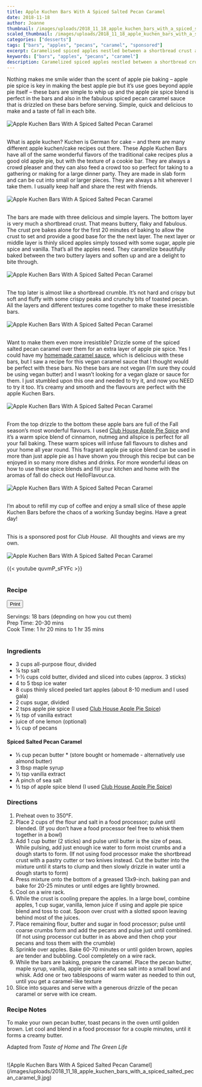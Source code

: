 ```yaml
---
title: Apple Kuchen Bars With A Spiced Salted Pecan Caramel
date: 2018-11-18 
author: Joanne
thumbnail: /images/uploads/2018_11_18_apple_kuchen_bars_with_a_spiced_salted_pecan_caramel_1.jpg
scaled_thumbnail: /images/uploads/2018_11_18_apple_kuchen_bars_with_a_spiced_salted_pecan_caramel_0.jpg
categories: ["desserts"]
tags: ["bars", "apples", "pecans", "caramel", "sponsored"]
excerpt: Caramelised spiced apples nestled between a shortbread crust and a crunchy shortbread pecan crumble.
keywords: ["bars", "apples", "pecans", "caramel"]
description: Caramelized spiced apples nestled between a shortbread crust and a crunchy shortbread pecan crumble. These apple snack bars make a great treat for after school or for entertaining.
---
```


Nothing makes me smile wider than the scent of apple pie baking – apple pie spice is key in making the best apple pie but it’s use goes beyond apple pie itself – these bars are simple to whip up and the apple pie spice blend is perfect in the bars and also in the fabulous spiced pecan caramel sauce that is drizzled on these bars before serving. Simple, quick and delicious to make and a taste of fall in each bite.
</br>
</br>
![Apple Kuchen Bars With A Spiced Salted Pecan Caramel](/images/uploads/2018_11_18_apple_kuchen_bars_with_a_spiced_salted_pecan_caramel_2.jpg)
</br>
</br>

What is apple kuchen? Kuchen is German for cake – and there are many different apple kuchen/cake recipes out there. These Apple Kuchen Bars have all of the same wonderful flavors of the traditional cake recipes plus a good old apple pie, but with the texture of a cookie bar. They are always a crowd pleaser and they can also feed a crowd too so perfect for taking to a gathering or making for a large dinner party. They are made in slab form and can be cut into small or larger pieces. They are always a hit wherever I take them. I usually keep half and share the rest with friends.
</br>
</br>
![Apple Kuchen Bars With A Spiced Salted Pecan Caramel](/images/uploads/2018_11_18_apple_kuchen_bars_with_a_spiced_salted_pecan_caramel_3.jpg)
</br>
</br>

The bars are made with three delicious and simple layers. The bottom layer is very much a shortbread crust. That means buttery, flaky and fabulous. The crust pre bakes alone for the first 20 minutes of baking to allow the crust to set and provide a good base for the the next layer. The next layer or middle layer is thinly sliced apples simply tossed with some sugar, apple pie spice and vanilla. That’s all the apples need. They caramelize beautifully baked between the two buttery layers and soften up and are a delight to bite through.
</br>
</br>
![Apple Kuchen Bars With A Spiced Salted Pecan Caramel](/images/uploads/2018_11_18_apple_kuchen_bars_with_a_spiced_salted_pecan_caramel_4.jpg)
</br>
</br>

The top later is almost like a shortbread crumble. It’s not hard and crispy but soft and fluffy with some crispy peaks and crunchy bits of toasted pecan. All the layers and different textures come together to make these irresistible bars.
</br>
</br>
![Apple Kuchen Bars With A Spiced Salted Pecan Caramel](/images/uploads/2018_11_18_apple_kuchen_bars_with_a_spiced_salted_pecan_caramel_5.jpg)
</br>
</br>

Want to make them even more irresistible? Drizzle some of the spiced salted pecan caramel over them for an extra layer of apple pie spice. Yes I could have my [homemade caramel sauce](https://www.oliveandmango.com/homemade-salted-caramel-sauce/), which is delicious with these bars, but I saw a recipe for this vegan caramel sauce that I thought would be perfect with these bars. No these bars are not vegan (I’m sure they could be using vegan butter) and I wasn’t looking for a vegan glaze or sauce for them. I just stumbled upon this one and needed to try it, and now you NEED to try it too. It’s creamy and smooth and the flavours are perfect with the apple Kuchen Bars.
</br>
</br>
![Apple Kuchen Bars With A Spiced Salted Pecan Caramel](/images/uploads/2018_11_18_apple_kuchen_bars_with_a_spiced_salted_pecan_caramel_6.jpg)
</br>
</br>

From the top drizzle to the bottom these apple bars are full of the Fall season’s most wonderful flavours. I used [Club House Apple Pie Spice](https://www.helloflavour.ca/our-brands/club-house/products/herbs-and-spices/spices/apple-pie-spice) and it’s a warm spice blend of cinnamon, nutmeg and allspice is perfect for all your fall baking. These warm spices will infuse fall flavours to dishes and your home all year round. This fragrant apple pie spice blend can be used in more than just apple pie as I have shown you through this recipe but can be enjoyed in so many more dishes and drinks. For more wonderful ideas on how to use these spice blends and fill your kitchen and home with the aromas of fall do check out HelloFlavour.ca. 
</br>
</br>
![Apple Kuchen Bars With A Spiced Salted Pecan Caramel](/images/uploads/2018_11_18_apple_kuchen_bars_with_a_spiced_salted_pecan_caramel_7.jpg)
</br>
</br>

I’m about to refill my cup of coffee and enjoy a small slice of these apple Kuchen Bars before the chaos of a working Sunday begins. Have a great day!
</br>
</br>

This is a sponsored post for _Club House_.  All thoughts and views are my own.
</br>
</br>
![Apple Kuchen Bars With A Spiced Salted Pecan Caramel](/images/uploads/2018_11_18_apple_kuchen_bars_with_a_spiced_salted_pecan_caramel_8.jpg)
</br>
</br>
{{< youtube quvmP_sFYFc >}}
</br>
</br>
</span>

### Recipe
<div print_button><form>
<input type="button" value="Print" class="btn__print" onClick="window.print()">
</form></div>

<div>Servings: <span itemprop="recipeYield">18 bars (depnding on how you cut them)</div>
<div>Prep Time: <meta itemprop="prepTime" content="PT30M">20-30 mins</div>
<div>Cook Time: <meta itemprop="cookTime" content="PT80M">1 hr 20 mins to 1 hr 35 mins</div>
</br>

### Ingredients 

* <span itemprop="recipeIngredient">3 cups all-purpose flour, divided</span>
* <span itemprop="recipeIngredient">&frac14; tsp salt</span>
* <span itemprop="recipeIngredient">1-&frac12; cups cold butter, divided and sliced into cubes (approx. 3 sticks)</span>
* <span itemprop="recipeIngredient">4 to 5 tbsp ice water</span>
* <span itemprop="recipeIngredient">8 cups thinly sliced peeled tart apples (about 8-10 medium and I used gala) </span>
* <span itemprop="recipeIngredient">2 cups sugar, divided</span>
* <span itemprop="recipeIngredient">2 tsps apple pie spice (I used <span class="highlight">[Club House Apple Pie Spice](https://www.helloflavour.ca/our-brands/club-house/products/herbs-and-spices/spices/apple-pie-spice)</span></span>)
* <span itemprop="recipeIngredient">&frac12; tsp of vanilla extract </span>
* <span itemprop="recipeIngredient">juice of one lemon (optional) </span>
* <span itemprop="recipeIngredient">&frac12; cup of pecans </span>

#### Spiced Salted Pecan Caramel

* <span itemprop="recipeIngredient">&frac13; cup pecan butter * (store bought or homemade - alternatively use almond butter)</span> 
* <span itemprop="recipeIngredient">3 tbsp maple syrup</span>
* <span itemprop="recipeIngredient">&frac12; tsp vanilla extract</span>
* <span itemprop="recipeIngredient">A pinch of sea salt</span>
* <span itemprop="recipeIngredient">&frac12; tsp of apple spice blend (I used <span class="highlight">[Club House Apple Pie Spice](https://www.helloflavour.ca/our-brands/club-house/products/herbs-and-spices/spices/apple-pie-spice)</span></span>) 

### Directions

1. Preheat oven to 350°F. 
2. Place 2 cups of the flour and salt in a food processor; pulse until blended. (If you don’t have a food processor feel free to whisk them together in a bowl) 
3. Add 1 cup butter (2 sticks) and pulse until butter is the size of peas. While pulsing, add just enough ice water to form moist crumbs and a dough starts to form. (If not using food processor make the shortbread crust with a pastry cutter or two knives instead. Cut the butter into the mixture until it starts to clump and then slowly drizzle in water until a dough starts to form)
4. Press mixture onto the bottom of a greased 13x9-inch. baking pan and bake for 20-25 minutes or until edges are lightly browned. 
5. Cool on a wire rack.
6. While the crust is cooling prepare the apples. In a large bowl, combine apples, 1 cup sugar, vanilla, lemon juice if using and apple pie spice blend and toss to coat. Spoon over crust with a slotted spoon leaving behind most of the juices.
7. Place remaining flour, butter and sugar in food processor; pulse until coarse crumbs form and add the pecans and pulse just until combined. (If not using processor cut butter in as above and then chop your pecans and toss them with the crumble) 
8. Sprinkle over apples. Bake 60-70 minutes or until golden brown, apples are tender and bubbling. Cool completely on a wire rack. 
9.  While the bars are baking, prepare the caramel. Place the pecan butter, maple syrup, vanilla, apple pie spice and sea salt into a small bowl and whisk. Add one or two tablespoons of warm water as needed to thin out, until you get a caramel-like texture
10. Slice into squares and serve with a generous drizzle of the pecan caramel or serve with ice cream.

### Recipe Notes
To make your own pecan butter, toast pecans in the oven until golden brown. Let cool and blend in a food processor for a couple minutes, until it forms a creamy butter.
	
Adapted from _Taste of Home_ and _The Green Life_

</br>
![Apple Kuchen Bars With A Spiced Salted Pecan Caramel](/images/uploads/2018_11_18_apple_kuchen_bars_with_a_spiced_salted_pecan_caramel_9.jpg)
